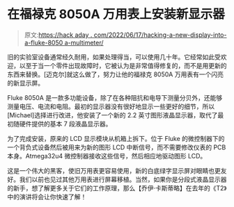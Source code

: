 # 在福禄克 8050A 万用表上安装新显示器

> 原文:[https://hack aday . com/2022/06/17/hacking-a-new-display-into-a-fluke-8050 a-multimeter/](https://hackaday.com/2022/06/17/hacking-a-new-display-into-a-fluke-8050a-multimeter/)

旧的实验室设备通常经久耐用，如果处理得当，可以使用几十年。它经常如此受欢迎，以至于当一个零件出现故障时，它被认为是非常值得修复的，而不是用更新的东西来替换。[迈克尔]就这么做了，努力让他的福禄克 8050A 万用表有一个闪亮的新显示屏。

Fluke 8050A 是一款多功能设备，除了在各种阻抗和电导下测量分贝外，还能够测量电压、电流和电阻。最初的显示器没有很好地显示一些更好的细节，所以[Michael]选择进行改进，他安装了一个新的 2.2 英寸图形液晶显示器，取代了最初随硬件提供的基本 7 段液晶显示器。

为了完成安装，原来的 LCD 显示模块从机箱上拆下。位于 Fluke 的微控制器下的一个背负式设备然后被用来为新的图形 LCD 中断信号，而不需要修改仪表的 PCB 本身。Atmega32u4 微控制器接收这些信号，然后相应地驱动图形 LCD。

这是一个伟大的黑客，使旧万用表更容易使用，新的白底绿字显示屏对眼睛也更友好。我们以前也见过其他万用表进行屏幕移植。当然，如果你是分段式液晶显示器的新手，想了解更多关于它们的工作原理，那么【乔伊·卡斯蒂略】在去年的《T2》中的演讲将会让你快速了解！